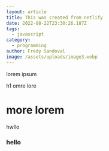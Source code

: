 ```yaml
---
layout: article
title: This was created from netlify
date: 2022-08-22T23:30:26.187Z
tags:
  - javascript
category:
  - programming
author: Fredy Sandoval
image: /assets/uploads/image3.webp
---
```

lorem ipsum 

h1 omre lore
# more lorem 
hwllo 
### hello